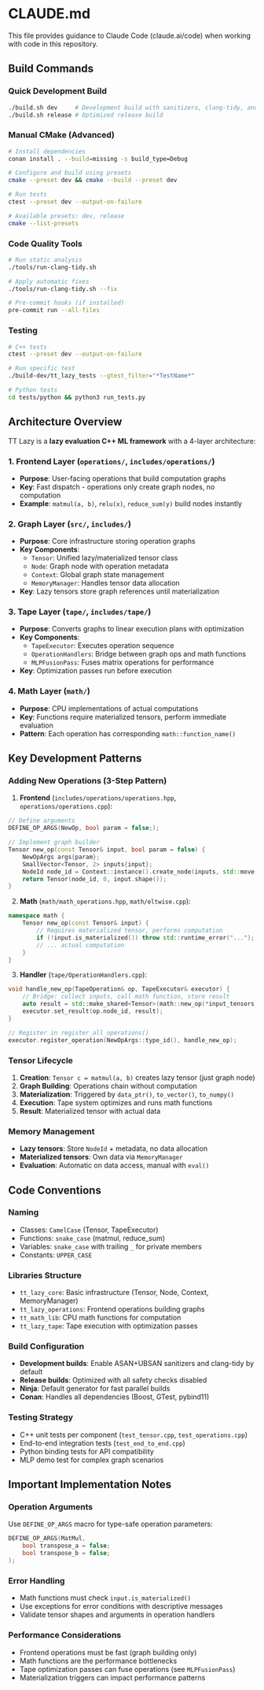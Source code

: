 # CLAUDE.md

This file provides guidance to Claude Code (claude.ai/code) when working with code in this repository.

## Build Commands

### Quick Development Build
```bash
./build.sh dev     # Development build with sanitizers, clang-tidy, and debug symbols
./build.sh release # Optimized release build
```

### Manual CMake (Advanced)
```bash
# Install dependencies
conan install . --build=missing -s build_type=Debug

# Configure and build using presets
cmake --preset dev && cmake --build --preset dev

# Run tests
ctest --preset dev --output-on-failure

# Available presets: dev, release
cmake --list-presets
```

### Code Quality Tools
```bash
# Run static analysis
./tools/run-clang-tidy.sh

# Apply automatic fixes
./tools/run-clang-tidy.sh --fix

# Pre-commit hooks (if installed)
pre-commit run --all-files
```

### Testing
```bash
# C++ tests
ctest --preset dev --output-on-failure

# Run specific test
./build-dev/tt_lazy_tests --gtest_filter="*TestName*"

# Python tests
cd tests/python && python3 run_tests.py
```

## Architecture Overview

TT Lazy is a **lazy evaluation C++ ML framework** with a 4-layer architecture:

### 1. Frontend Layer (`operations/`, `includes/operations/`)
- **Purpose**: User-facing operations that build computation graphs
- **Key**: Fast dispatch - operations only create graph nodes, no computation
- **Example**: `matmul(a, b)`, `relu(x)`, `reduce_sum(y)` build nodes instantly

### 2. Graph Layer (`src/`, `includes/`)
- **Purpose**: Core infrastructure storing operation graphs
- **Key Components**:
  - `Tensor`: Unified lazy/materialized tensor class
  - `Node`: Graph node with operation metadata
  - `Context`: Global graph state management
  - `MemoryManager`: Handles tensor data allocation
- **Key**: Lazy tensors store graph references until materialization

### 3. Tape Layer (`tape/`, `includes/tape/`)
- **Purpose**: Converts graphs to linear execution plans with optimization
- **Key Components**:
  - `TapeExecutor`: Executes operation sequence
  - `OperationHandlers`: Bridge between graph ops and math functions
  - `MLPFusionPass`: Fuses matrix operations for performance
- **Key**: Optimization passes run before execution

### 4. Math Layer (`math/`)
- **Purpose**: CPU implementations of actual computations
- **Key**: Functions require materialized tensors, perform immediate evaluation
- **Pattern**: Each operation has corresponding `math::function_name()`

## Key Development Patterns

### Adding New Operations (3-Step Pattern)

1. **Frontend** (`includes/operations/operations.hpp`, `operations/operations.cpp`):
```cpp
// Define arguments
DEFINE_OP_ARGS(NewOp, bool param = false;);

// Implement graph builder
Tensor new_op(const Tensor& input, bool param = false) {
    NewOpArgs args{param};
    SmallVector<Tensor, 2> inputs{input};
    NodeId node_id = Context::instance().create_node(inputs, std::move(args));
    return Tensor(node_id, 0, input.shape());
}
```

2. **Math** (`math/math_operations.hpp`, `math/eltwise.cpp`):
```cpp
namespace math {
    Tensor new_op(const Tensor& input) {
        // Requires materialized tensor, performs computation
        if (!input.is_materialized()) throw std::runtime_error("...");
        // ... actual computation
    }
}
```

3. **Handler** (`tape/OperationHandlers.cpp`):
```cpp
void handle_new_op(TapeOperation& op, TapeExecutor& executor) {
    // Bridge: collect inputs, call math function, store result
    auto result = std::make_shared<Tensor>(math::new_op(*input_tensors[0]));
    executor.set_result(op.node_id, result);
}

// Register in register_all_operations()
executor.register_operation(NewOpArgs::type_id(), handle_new_op);
```

### Tensor Lifecycle
1. **Creation**: `Tensor c = matmul(a, b)` creates lazy tensor (just graph node)
2. **Graph Building**: Operations chain without computation
3. **Materialization**: Triggered by `data_ptr()`, `to_vector()`, `to_numpy()`
4. **Execution**: Tape system optimizes and runs math functions
5. **Result**: Materialized tensor with actual data

### Memory Management
- **Lazy tensors**: Store `NodeId` + metadata, no data allocation
- **Materialized tensors**: Own data via `MemoryManager`
- **Evaluation**: Automatic on data access, manual with `eval()`

## Code Conventions

### Naming
- Classes: `CamelCase` (Tensor, TapeExecutor)
- Functions: `snake_case` (matmul, reduce_sum)
- Variables: `snake_case` with trailing `_` for private members
- Constants: `UPPER_CASE`

### Libraries Structure
- `tt_lazy_core`: Basic infrastructure (Tensor, Node, Context, MemoryManager)
- `tt_lazy_operations`: Frontend operations building graphs
- `tt_math_lib`: CPU math functions for computation
- `tt_lazy_tape`: Tape execution with optimization passes

### Build Configuration
- **Development builds**: Enable ASAN+UBSAN sanitizers and clang-tidy by default
- **Release builds**: Optimized with all safety checks disabled
- **Ninja**: Default generator for fast parallel builds
- **Conan**: Handles all dependencies (Boost, GTest, pybind11)

### Testing Strategy
- C++ unit tests per component (`test_tensor.cpp`, `test_operations.cpp`)
- End-to-end integration tests (`test_end_to_end.cpp`)
- Python binding tests for API compatibility
- MLP demo test for complex graph scenarios

## Important Implementation Notes

### Operation Arguments
Use `DEFINE_OP_ARGS` macro for type-safe operation parameters:
```cpp
DEFINE_OP_ARGS(MatMul,
    bool transpose_a = false;
    bool transpose_b = false;
);
```

### Error Handling
- Math functions must check `input.is_materialized()`
- Use exceptions for error conditions with descriptive messages
- Validate tensor shapes and arguments in operation handlers

### Performance Considerations
- Frontend operations must be fast (graph building only)
- Math functions are the performance bottlenecks
- Tape optimization passes can fuse operations (see `MLPFusionPass`)
- Materialization triggers can impact performance patterns
